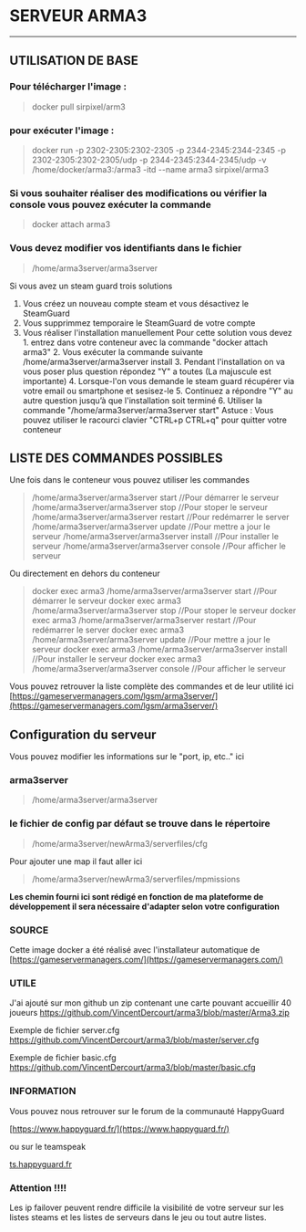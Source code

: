 
# SERVEUR ARMA3

--------------------------------------------------
## UTILISATION DE BASE

### Pour télécharger l'image :

>docker pull sirpixel/arm3

### pour exécuter l'image :

>docker run -p 2302-2305:2302-2305 -p 2344-2345:2344-2345 -p 2302-2305:2302-2305/udp -p 2344-2345:2344-2345/udp -v /home/docker/arma3:/arma3 -itd --name arma3 sirpixel/arma3

### Si vous souhaiter réaliser des modifications ou vérifier la console vous pouvez exécuter la commande

>docker attach arma3
    
### Vous devez modifier vos identifiants dans le fichier

>/home/arma3server/arma3server

Si vous avez un steam guard trois solutions

 1. Vous créez un nouveau compte steam et vous désactivez le SteamGuard
 2. Vous supprimmez temporaire le SteamGuard de votre compte
 3. Vous réaliser l'installation manuellement
		Pour cette solution vous devez 
		1. entrez dans votre conteneur avec la commande "docker attach arma3"
		2. Vous exécuter la commande suivante /home/arma3server/arma3server install
		3. Pendant l'installation on va vous poser plus question répondez "Y" a toutes (La majuscule est importante)
		4. Lorsque-l'on vous demande le steam guard récupérer via votre email ou smartphone et sesisez-le
		5. Continuez a répondre "Y" au autre question jusqu’à que l'installation soit terminé
		6. Utiliser la commande "/home/arma3server/arma3server start"
Astuce : Vous pouvez utiliser le racourci clavier "CTRL+p CTRL+q" pour quitter votre conteneur


## LISTE DES COMMANDES POSSIBLES

Une fois dans le conteneur vous pouvez utiliser les commandes

> /home/arma3server/arma3server start   //Pour démarrer le serveur
 /home/arma3server/arma3server stop    //Pour stoper le serveur
 /home/arma3server/arma3server restart //Pour redémarrer le server
 /home/arma3server/arma3server  update //Pour mettre a jour le serveur
 /home/arma3server/arma3server install //Pour installer le serveur
/home/arma3server/arma3server console  //Pour afficher le serveur

Ou directement en dehors du conteneur

>docker exec arma3 /home/arma3server/arma3server start   //Pour démarrer le serveur
docker exec arma3 /home/arma3server/arma3server stop    //Pour stoper le serveur
docker exec arma3 /home/arma3server/arma3server restart //Pour redémarrer le server
docker exec arma3 /home/arma3server/arma3server update //Pour mettre a jour le serveur
docker exec arma3 /home/arma3server/arma3server install //Pour installer le serveur
docker exec arma3 /home/arma3server/arma3server console  //Pour afficher le serveur

Vous pouvez retrouver la liste complète des commandes et de leur utilité ici
[https://gameservermanagers.com/lgsm/arma3server/](https://gameservermanagers.com/lgsm/arma3server/)

## Configuration du serveur

Vous pouvez modifier les informations sur le "port, ip, etc.." ici 

### arma3server
>/home/arma3server/arma3server

### le fichier de config par défaut se trouve dans le répertoire 

>/home/arma3server/newArma3/serverfiles/cfg

Pour ajouter une map il faut aller ici

>/home/arma3server/newArma3/serverfiles/mpmissions

**Les chemin fourni ici sont rédigé en fonction de ma plateforme de développement il sera nécessaire d'adapter selon votre configuration**

### SOURCE

Cette image docker a été réalisé avec l'installateur automatique de [https://gameservermanagers.com/](https://gameservermanagers.com/)

### UTILE

J'ai ajouté sur mon github un zip contenant une carte pouvant accueillir 40 joueurs https://github.com/VincentDercourt/arma3/blob/master/Arma3.zip

Exemple de fichier server.cfg
https://github.com/VincentDercourt/arma3/blob/master/server.cfg

Exemple de fichier basic.cfg
https://github.com/VincentDercourt/arma3/blob/master/basic.cfg

### INFORMATION

Vous pouvez nous retrouver sur le forum de la communauté HappyGuard 

[https://www.happyguard.fr/](https://www.happyguard.fr/)

ou sur le teamspeak 

[ts.happyguard.fr](ts3server://ts.happyguard.fr)


### Attention !!!!
Les ip failover peuvent rendre difficile la visibilité de votre serveur sur les listes steams et les listes de serveurs dans le jeu ou tout autre listes.
